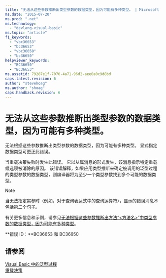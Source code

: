 ```yaml
---
title: "无法从这些参数推断出类型参数的数据类型，因为可能有多种类型。 | Microsoft Docs"
ms.date: "2015-07-20"
ms.prod: ".net"
ms.technology: 
  - "devlang-visual-basic"
ms.topic: "article"
f1_keywords: 
  - "vbc36653"
  - "bc36653"
  - "vbc36650"
  - "bc36650"
helpviewer_keywords: 
  - "BC36650"
  - "BC36653"
ms.assetid: 79287e1f-7070-4a71-96d2-aee0a0c9d8bd
caps.latest.revision: 6
author: "stevehoag"
ms.author: "shoag"
caps.handback.revision: 6
---
```

# 无法从这些参数推断出类型参数的数据类型，因为可能有多种类型。
无法根据这些参数推断出类型参数的数据类型，因为可能有多种类型。 显式指定数据类型可更正此错误。  
  
 当重载决策失败时发生此错误。 它以从属消息的形式发生，该消息指示特定重载候选项被消除的原因。 该错误解释，如果应用类型推断来确定被调用的泛型过程的类型参数的数据类型，则编译器将为至少一个类型参数找到多个可能的数据类型。  
  
> [!NOTE]
>  当无法指定实参时（例如，对于查询表达式中的查询运算符），显示的错误消息不包括第二个句子。  
  
 有关更多信息和示例，请参见[无法根据这些参数推断出方法“\<方法名\>”中类型参数的数据类型，因为可能有多种类型](../../visual-basic/misc/bc36651-bc36654.md)。  
  
 **错误 ID：**BC36653 和 BC36650  
  
## 请参阅  
 [Visual Basic 中的泛型过程](../../visual-basic/programming-guide/language-features/data-types/generic-procedures.md)   
 [重载决策](../../visual-basic/programming-guide/language-features/procedures/overload-resolution.md)
